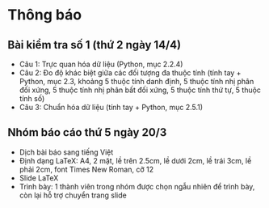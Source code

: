 # Thông báo
## Bài kiểm tra số 1 (thứ 2 ngày 14/4)
  + Câu 1: Trực quan hóa dữ liệu (Python, mục 2.2.4)
  + Câu 2: Đo độ khác biệt giữa các đối tượng đa thuộc tính (tính tay + Python, mục 2.3, khoảng 5 thuộc tính danh định, 5 thuộc tính nhị phân đối xứng, 5 thuộc tính nhị phân bất đối xứng, 5 thuộc tính thứ tự, 5 thuộc tính số)
  + Câu 3: Chuẩn hóa dữ liệu (tính tay + Python, mục 2.5.1)
## Nhóm báo cáo thứ 5 ngày 20/3
  + Dịch bài báo sang tiếng Việt
  + Định dạng LaTeX: A4, 2 mặt, lề trên 2.5cm, lề dưới 2cm, lề trái 3cm, lề phải 2cm, font Times New Roman, cỡ 12
  + Slide LaTeX
  + Trình bày: 1 thành viên trong nhóm được chọn ngẫu nhiên để trình bày, còn lại hỗ trợ chuyển trang slide
